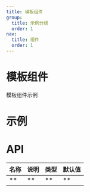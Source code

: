 ```yaml
---
title: 模板组件
group:
  title: 示例分组
  order: 1
nav:
  title: 组件
  order: 1
---
```


# 模板组件

模板组件示例

# 示例

<code src="./demos/default.tsx" compact="true"></code>

# API

| 名称 | 说明 | 类型 | 默认值 |
| ---- | ---- | ---- | ------ |
| \*\* | \*\* | \*\* | \*\*   |
